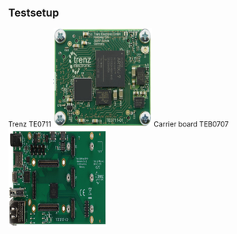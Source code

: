 ## Testsetup
Trenz TE0711
<img src="/images/TE0711.png" width="200" height="200">
Carrier board TEB0707
<img src="/images/TEB0707.jpg" width="200" height="200">
